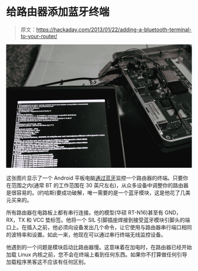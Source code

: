# 给路由器添加蓝牙终端

> 原文：<https://hackaday.com/2013/01/22/adding-a-bluetooth-terminal-to-your-router/>

![bluetooth-router-terminal](img/4288f794c9b44b984337e1fd5642f4fa.png)

这张图片显示了一个 Android 平板电脑[通过蓝牙](http://tinyhack.com/2013/01/22/adding-bluetooth-serial-port-to-asus-rt-n16/)监控一个路由器的终端。只要你在范围之内(通常 BT 的工作范围在 30 英尺左右)，从众多设备中调整你的路由器是很容易的。(约哈斯)要成功破解，唯一需要的是一个蓝牙模块，这是他花了几美元买来的。

所有路由器在电路板上都有串行连接。他的模型(华硕 RT-N16)甚至有 GND，RX，TX 和 VCC 垫标签。他将一个 SIL 引脚插座焊接到接受蓝牙模块引脚头的端口上。在插入之前，他必须向设备发出几个命令，让它使用与路由器串行端口相同的波特率和设置。如此一来，他现在可以通过串行终端无线监控设备。

他遇到的一个问题是模块启动比路由器慢。这意味着在加电时，在路由器已经开始加载 Linux 内核之前，您不会在终端上看到任何东西。如果你不打算做任何引导加载程序黑客这不应该有任何区别。